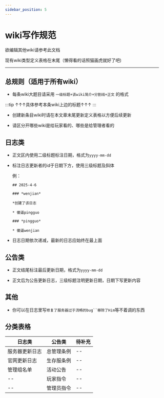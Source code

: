 ```yaml
---
sidebar_position: 5
---
```


# wiki写作规范

欲编辑其他wiki请参考此文档

现有wiki类型定义表格在末尾（懒得看的话照猫画虎就好了吧)

***

## 总规则（适用于所有wiki）
* 每条wiki大题目请采用 `一级标题+该wiki简介+分割线+正文` 的格式

:::tip
↑↑↑具体参考本条wiki上边的标题↑↑↑
:::

* 创建新条目wiki时请在本文章末尾更新定义表格以方便后续更新

* 请区分开哪些wiki是给玩家看的、哪些是给管理者看的

## 日志类
* 正文区内使用二级标题标注日期，格式为`yyyy-mm-dd`
	
* 标注日志更新者的id于日期下方，使用三级标题及斜体

	例：
	```
	## 2025-4-6
	
	### *wenjian*
	
	*创建了该日志
	
	* 傻逼pingguo
	
	### *pingguo*
	
	* 傻逼wenjian
	
	```
	
* 日志日期依次递减，最新的日志应始终在最上面

## 公告类
* 正文结尾标注最后更新日期，格式为`yyyy-mm-dd`

* 正文后为公告更新日志，三级标题注明更新日期，日期下写更新内容

## 其他
* 你可以在日志里写`修复了服务器过于流畅的bug``移除了Him`等不着调的东西

## 分类表格

| 日志类 | 公告类 | 待补充 |
| ---- | ---- | ---- |
| 服务器更新日志 | 总管理条例 | -- |
| 官网更新日志 | 生存服条例 | -- |
| 管理组名单 | 活动公告 | -- |
| -- | 玩家指令 | -- |
| -- | 管理员指令 | -- |
